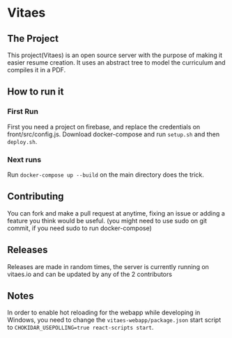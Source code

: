 # Vitaes
## The Project
This project(Vitaes) is an open source server with the purpose of making it easier resume creation.
It uses an abstract tree to model the curriculum and compiles it in a PDF.
## How to run it
### First Run
First you need a project on firebase, and replace the credentials on front/src/config.js.
Download docker-compose and run `setup.sh` and then `deploy.sh`.
### Next runs
Run `docker-compose up --build` on the main directory does the trick. 
## Contributing
You can fork and make a pull request at anytime, fixing an issue or adding a feature you think would be useful.
(you might need to use sudo on git commit, if you need sudo to run docker-compose)
## Releases
Releases are made in random times, the server is currently running on vitaes.io and can be updated by any of the 2 contributors 
## Notes
In order to enable hot reloading for the webapp while developing in Windows, you need to change the `vitaes-webapp/package.json` start script to `CHOKIDAR_USEPOLLING=true react-scripts start`.
